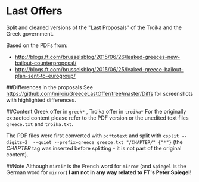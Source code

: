 # Last Offers
Split and cleaned versions of the "Last Proposals" of the Troika and the Greek government.

Based on the PDFs from:
- http://blogs.ft.com/brusselsblog/2015/06/26/leaked-greeces-new-bailout-counterproposal/
- http://blogs.ft.com/brusselsblog/2015/06/25/leaked-greece-bailout-plan-sent-to-eurogroup/

##Differences in the proposals
See https://github.com/miroir/GreeceLastOffer/tree/master/Diffs for screenshots with highlighted differences.

##Content
Greek offer in `greek*` , Troika offer in `troika*`
For the originally extracted content please refer to the PDF version or the unedited text files `greece.txt` and `troika.txt`.

The PDF files were first converted with `pdftotext` and split with `csplit --digits=2  --quiet --prefix=greece greece.txt "/CHAPTER/" {"*"}` (the *CHAPTER* tag was inserted before splitting - it is not part of the original content). 

##Note
Although `miroir` is the French word for `mirror` (and `Spiegel` is the German word for `mirror`) **I am not in any way related to FT's Peter Spiegel**!
